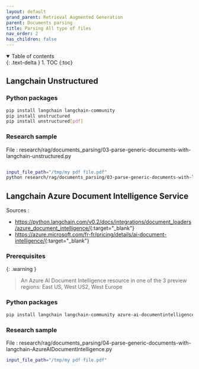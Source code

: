 ```yaml
---
layout: default
grand_parent: Retrieval Augmented Generation
parent: Documents parsing
title: Parsing All type of files
nav_order: 2
has_children: false
---
```


<details open markdown="block">
  <summary>
    Table of contents
  </summary>
  {: .text-delta }
1. TOC
{:toc}
</details>

## Langchain Unstructured

### Python packages

``` bash
pip install langchain langchain-community
pip install unstructured
pip install unstructured[pdf]
```

### Research sample

File : research/rag/documents_parsing/03-parse-generic-documents-with-langchain-unstructured.py

``` bash

input_file_path="/tmp/my pdf file.pdf"
python research/rag/documents_parsing/03-parse-generic-documents-with-langchain-unstructured.py --file_path "$input_file_path"
```

## Langchain Azure Document Intelligence Service

Sources :

- <https://python.langchain.com/v0.2/docs/integrations/document_loaders/azure_document_intelligence/>{:target="_blank"}
- <https://azure.microsoft.com/fr-fr/pricing/details/ai-document-intelligence/>{:target="_blank"}


### Prerequisites

{: .warning }
> An Azure AI Document Intelligence resource in one of the 3 preview regions: East US, West US2, West Europe


### Python packages

``` bash
pip install langchain langchain-community azure-ai-documentintelligence
```


### Research sample

File : research/rag/documents_parsing/04-parse-generic-documents-with-langchain-AzureAIDocumentIntelligence.py

``` bash
input_file_path="/tmp/my pdf file.pdf"



```

